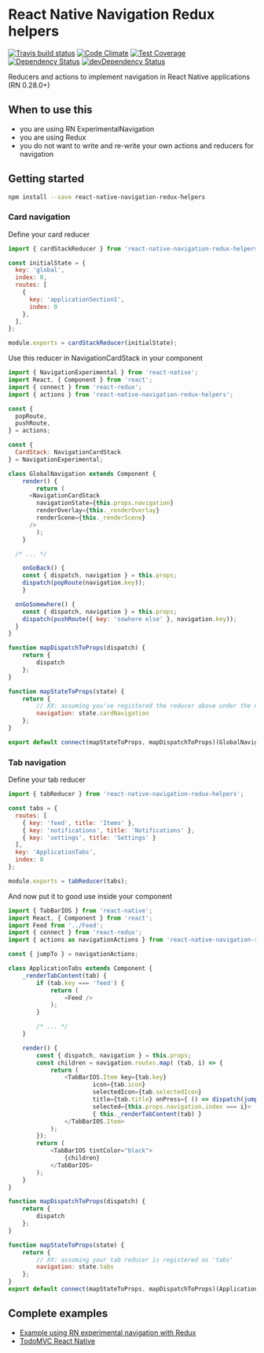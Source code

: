 # React Native Navigation Redux helpers
[![Travis build status](http://img.shields.io/travis/thebakeryio/react-native-navigation-redux-helpers.svg?style=flat)](https://travis-ci.org/thebakeryio/react-native-navigation-redux-helpers)
[![Code Climate](https://codeclimate.com/github/thebakeryio/react-native-navigation-redux-helpers/badges/gpa.svg)](https://codeclimate.com/github/thebakeryio/react-native-navigation-redux-helpers)
[![Test Coverage](https://codeclimate.com/github/thebakeryio/react-native-navigation-redux-helpers/badges/coverage.svg)](https://codeclimate.com/github/thebakeryio/react-native-navigation-redux-helpers)
[![Dependency Status](https://david-dm.org/thebakeryio/react-native-navigation-redux-helpers.svg)](https://david-dm.org/thebakeryio/react-native-navigation-redux-helpers)
[![devDependency Status](https://david-dm.org/thebakeryio/react-native-navigation-redux-helpers/dev-status.svg)](https://david-dm.org/thebakeryio/react-native-navigation-redux-helpers#info=devDependencies)

Reducers and actions to implement navigation in React Native applications (RN 0.28.0+)

## When to use this

- you are using RN ExperimentalNavigation
- you are using Redux
- you do not want to write and re-write your own actions and reducers for navigation

## Getting started

```bash
npm install --save react-native-navigation-redux-helpers
```

### Card navigation

Define your card reducer 

```javascript
import { cardStackReducer } from 'react-native-navigation-redux-helpers';

const initialState = {
  key: 'global',
  index: 0,
  routes: [
    {
	  key: 'applicationSection1',
      index: 0
    },
  ],
};

module.exports = cardStackReducer(initialState);
```

Use this reducer in NavigationCardStack in your component

```javascript
import { NavigationExperimental } from 'react-native';
import React, { Component } from 'react';
import { connect } from 'react-redux';
import { actions } from 'react-native-navigation-redux-helpers';

const {
  popRoute,
  pushRoute,
} = actions;

const {
  CardStack: NavigationCardStack
} = NavigationExperimental;

class GlobalNavigation extends Component {
	render() {
		return (
      <NavigationCardStack
        navigationState={this.props.navigation}
        renderOverlay={this._renderOverlay}
        renderScene={this._renderScene}
      />
		);
	}

  /* ... */

	onGoBack() {
    const { dispatch, navigation } = this.props;
    dispatch(popRoute(navigation.key));
	}

  onGoSomewhere() {
    const { dispatch, navigation } = this.props;
    dispatch(pushRoute({ key: 'sowhere else' }, navigation.key));
  }
}

function mapDispatchToProps(dispatch) {
	return {
		dispatch
	};
}

function mapStateToProps(state) {
	return {
	    // XX: assuming you've registered the reducer above under the name 'cardNavigation'
		navigation: state.cardNavigation
	};
}

export default connect(mapStateToProps, mapDispatchToProps)(GlobalNavigation);

```

### Tab navigation

Define your tab reducer

```javascript
import { tabReducer } from 'react-native-navigation-redux-helpers';

const tabs = {
  routes: [
    { key: 'feed', title: 'Items' },
    { key: 'notifications', title: 'Notifications' },
    { key: 'settings', title: 'Settings' }
  ],
  key: 'ApplicationTabs',
  index: 0
};

module.exports = tabReducer(tabs);
```

And now put it to good use inside your component

```javascript
import { TabBarIOS } from 'react-native';
import React, { Component } from 'react';
import Feed from '../Feed';
import { connect } from 'react-redux';
import { actions as navigationActions } from 'react-native-navigation-redux-helpers';

const { jumpTo } = navigationActions;

class ApplicationTabs extends Component {
	_renderTabContent(tab) {
		if (tab.key === 'feed') {
			return (
				<Feed />
			);
		}

		/* ... */
	}

	render() {
		const { dispatch, navigation } = this.props;
		const children = navigation.routes.map( (tab, i) => {
			return (
				<TabBarIOS.Item key={tab.key}
						icon={tab.icon}
						selectedIcon={tab.selectedIcon}
						title={tab.title} onPress={ () => dispatch(jumpTo(i, navigation.key)) }
						selected={this.props.navigation.index === i}>
						{ this._renderTabContent(tab) }
				</TabBarIOS.Item>
			);
		});
		return (
			<TabBarIOS tintColor="black">
				{children}
			</TabBarIOS>
		);
	}
}

function mapDispatchToProps(dispatch) {
	return {
		dispatch
	};
}

function mapStateToProps(state) {
	return {
		// XX: assuming your tab reducer is registered as 'tabs'
		navigation: state.tabs
	};
}
export default connect(mapStateToProps, mapDispatchToProps)(ApplicationTabs);
```

## Complete examples

- [Example using RN experimental navigation with Redux](https://github.com/thebakeryio/react-native-complex-nav)
- [TodoMVC React Native](https://github.com/thebakeryio/todomvc-react-native)

